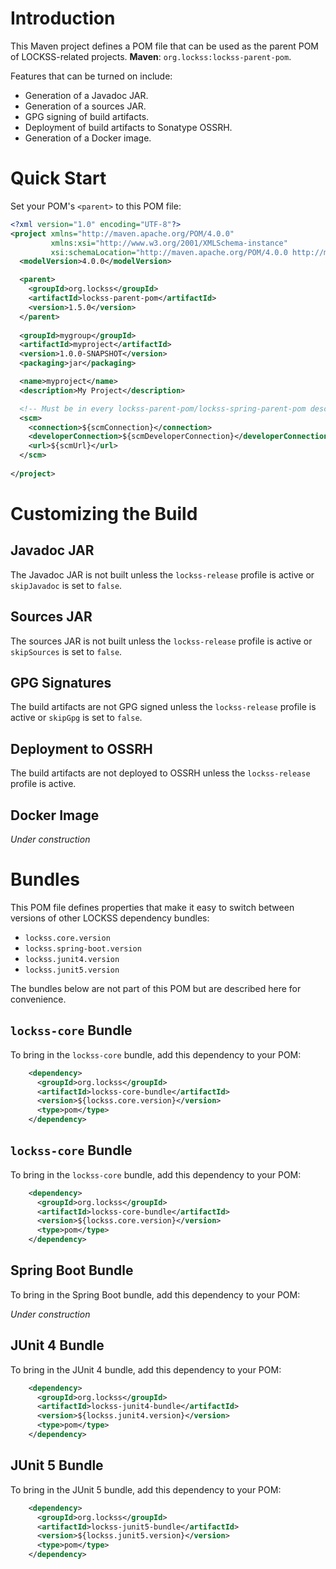 # Introduction

This Maven project defines a POM file that can be used as the parent POM of
LOCKSS-related projects. **Maven**: `org.lockss:lockss-parent-pom`.

Features that can be turned on include:

*   Generation of a Javadoc JAR.
*   Generation of a sources JAR.
*   GPG signing of build artifacts.
*   Deployment of build artifacts to Sonatype OSSRH.
*   Generation of a Docker image.

# Quick Start

Set your POM's `<parent>` to this POM file:

```xml
<?xml version="1.0" encoding="UTF-8"?>
<project xmlns="http://maven.apache.org/POM/4.0.0"
         xmlns:xsi="http://www.w3.org/2001/XMLSchema-instance"
         xsi:schemaLocation="http://maven.apache.org/POM/4.0.0 http://maven.apache.org/xsd/maven-4.0.0.xsd">
  <modelVersion>4.0.0</modelVersion>

  <parent>
    <groupId>org.lockss</groupId>
    <artifactId>lockss-parent-pom</artifactId>
    <version>1.5.0</version>
  </parent>
  
  <groupId>mygroup</groupId>
  <artifactId>myproject</artifactId>
  <version>1.0.0-SNAPSHOT</version>
  <packaging>jar</packaging>

  <name>myproject</name>
  <description>My Project</description>

  <!-- Must be in every lockss-parent-pom/lockss-spring-parent-pom descendant -->
  <scm>
    <connection>${scmConnection}</connection>
    <developerConnection>${scmDeveloperConnection}</developerConnection>
    <url>${scmUrl}</url>
  </scm>
  
</project>  
```

# Customizing the Build

## Javadoc JAR

The Javadoc JAR is not built unless the `lockss-release` profile is active or
`skipJavadoc` is set to `false`.

## Sources JAR

The sources JAR is not built unless the `lockss-release` profile is active or
`skipSources` is set to `false`.

## GPG Signatures

The build artifacts are not GPG signed unless the `lockss-release` profile is
active or `skipGpg` is set to `false`.

## Deployment to OSSRH

The build artifacts are not deployed to OSSRH unless the `lockss-release`
profile is active.

## Docker Image

*Under construction*

# Bundles

This POM file defines properties that make it easy to switch between versions
of other LOCKSS dependency bundles:

*   `lockss.core.version`
*   `lockss.spring-boot.version`
*   `lockss.junit4.version`
*   `lockss.junit5.version`

The bundles below are not part of this POM but are described here for
convenience.

## `lockss-core` Bundle

To bring in the `lockss-core` bundle, add this dependency to your POM:

```xml
    <dependency>
      <groupId>org.lockss</groupId>
      <artifactId>lockss-core-bundle</artifactId>
      <version>${lockss.core.version}</version>
      <type>pom</type>
    </dependency>
```

## `lockss-core` Bundle

To bring in the `lockss-core` bundle, add this dependency to your POM:

```xml
    <dependency>
      <groupId>org.lockss</groupId>
      <artifactId>lockss-core-bundle</artifactId>
      <version>${lockss.core.version}</version>
      <type>pom</type>
    </dependency>
```

## Spring Boot Bundle

To bring in the Spring Boot bundle, add this dependency to your POM:

*Under construction*

## JUnit 4 Bundle

To bring in the JUnit 4 bundle, add this dependency to your POM:

```xml
    <dependency>
      <groupId>org.lockss</groupId>
      <artifactId>lockss-junit4-bundle</artifactId>
      <version>${lockss.junit4.version}</version>
      <type>pom</type>
    </dependency>
```

## JUnit 5 Bundle

To bring in the JUnit 5 bundle, add this dependency to your POM:

```xml
    <dependency>
      <groupId>org.lockss</groupId>
      <artifactId>lockss-junit5-bundle</artifactId>
      <version>${lockss.junit5.version}</version>
      <type>pom</type>
    </dependency>
```

